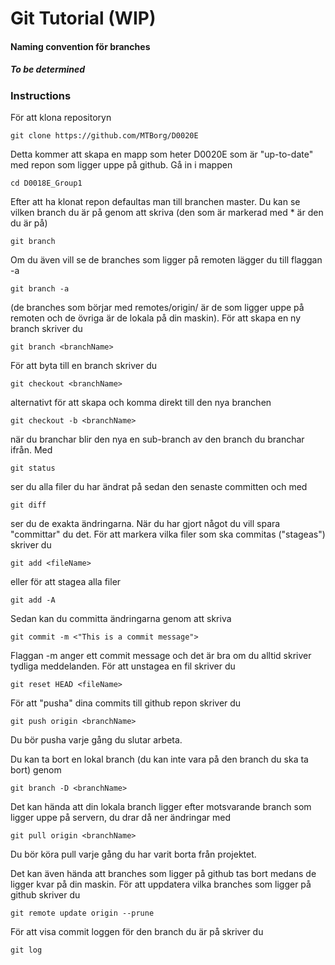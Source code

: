 # Git Tutorial (WIP)

#### Naming convention för branches
##### To be determined

### Instructions

För att klona repositoryn
```
git clone https://github.com/MTBorg/D0020E
```
Detta kommer att skapa en mapp som heter D0020E som är "up-to-date" med repon som ligger uppe på github.
Gå in i mappen
```
cd D0018E_Group1
```
Efter att ha klonat repon defaultas man till branchen master.
Du kan se vilken branch du är på genom att skriva (den som är markerad med * är den du är på)
```
git branch
```
Om du även vill se de branches som ligger på remoten lägger du till flaggan -a
```
git branch -a
```
(de branches som börjar med remotes/origin/ är de som ligger uppe på remoten och de övriga är de lokala på din maskin).
För att skapa en ny branch skriver du
```
git branch <branchName>
```

För att byta till en branch skriver du
```
git checkout <branchName>
```
alternativt för att skapa och komma direkt till den nya branchen
```
git checkout -b <branchName>
```
när du branchar blir den nya en sub-branch av den branch du branchar ifrån.
Med
```
git status
```
ser du alla filer du har ändrat på sedan den senaste committen och med 
```
git diff
```
ser du de exakta ändringarna.
När du har gjort något du vill spara "committar" du det. För att markera vilka filer som ska commitas ("stageas") skriver du
```
git add <fileName>
```
eller för att stagea alla filer
```
git add -A
```
Sedan kan du committa ändringarna genom att skriva 
```
git commit -m <"This is a commit message">
```
Flaggan -m anger ett commit message och det är bra om du alltid skriver tydliga meddelanden.
För att unstagea en fil skriver du
```
git reset HEAD <fileName>
```
För att "pusha" dina commits till github repon skriver du
```
git push origin <branchName>
```
Du bör pusha varje gång du slutar arbeta.

Du kan ta bort en lokal branch (du kan inte vara på den branch du ska ta bort) genom
```
git branch -D <branchName>
```
Det kan hända att din lokala branch ligger efter motsvarande branch som ligger uppe på servern, du drar då ner ändringar med
```
git pull origin <branchName>
```
Du bör köra pull varje gång du har varit borta från projektet.

Det kan även hända att branches som ligger på github tas bort medans de ligger kvar på din maskin. För att uppdatera vilka branches som ligger på github skriver du
```
git remote update origin --prune
```

För att visa commit loggen för den branch du är på skriver du
```
git log
```
